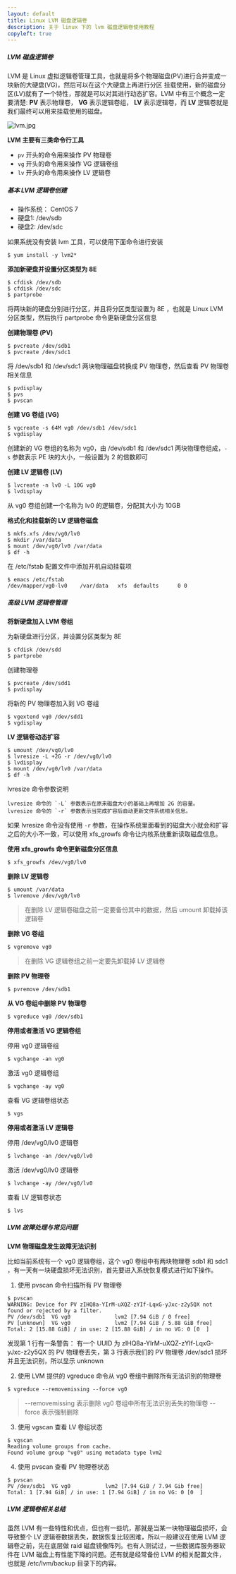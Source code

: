 ```yaml
---
layout: default
title: Linux LVM 磁盘逻辑卷
description: 关于 linux 下的 lvm 磁盘逻辑卷使用教程
copyleft: true
---
```


##### LVM 磁盘逻辑卷

 LVM 是 Linux 虚拟逻辑卷管理工具，也就是将多个物理磁盘(PV)进行合并变成一块新的大硬盘(VG)，然后可以在这个大硬盘上再进行分区 挂载使用，新的磁盘分区(LV)就有了一个特性，那就是可以对其进行动态扩容。LVM 中有三个概念一定要清楚: **PV** 表示物理卷， **VG** 表示逻辑卷组， **LV** 表示逻辑卷，而 **LV** 逻辑卷就是我们最终可以用来挂载使用的磁盘。
  
 ![lvm.jpg](/assets/img/lvm.jpg)
  
 **LVM 主要有三类命令行工具**

- `pv` 开头的命令用来操作 PV 物理卷
- `vg` 开头的命令用来操作 VG 逻辑卷组
- `lv` 开头的命令用来操作 LV 逻辑卷
    
##### 基本 LVM 逻辑卷创建
  
- 操作系统： CentOS 7
- 硬盘1:    /dev/sdb
- 硬盘2:    /dev/sdc
   
   
如果系统没有安装 lvm 工具，可以使用下面命令进行安装


    $ yum install -y lvm2*

 
**添加新硬盘并设置分区类型为 8E**


    $ cfdisk /dev/sdb
    $ cfdisk /dev/sdc
    $ partprobe


将两块新的硬盘分别进行分区，并且将分区类型设置为 8E ，也就是 Linux LVM 分区类型，然后执行 partprobe 命令更新硬盘分区信息

**创建物理卷 (PV)**


    $ pvcreate /dev/sdb1
    $ pvcreate /dev/sdc1

   
将 /dev/sdb1 和 /dev/sdc1 两块物理磁盘转换成 PV 物理卷，然后查看 PV 物理卷相关信息


    $ pvdisplay
    $ pvs
    $ pvscan
   
   
**创建 VG 卷组 (VG)**


    $ vgcreate -s 64M vg0 /dev/sdb1 /dev/sdc1
    $ vgdisplay

   
创建新的 VG 卷组的名称为 vg0，由 /dev/sdb1 和 /dev/sdc1 两块物理卷组成，`-s` 参数表示 PE 块的大小，一般设置为 2 的倍数即可
   
**创建 LV 逻辑卷 (LV)**


    $ lvcreate -n lv0 -L 10G vg0
    $ lvdisplay


从 vg0 卷组创建一个名称为 lv0 的逻辑卷，分配其大小为 10GB

**格式化和挂载新的 LV 逻辑卷磁盘**


    $ mkfs.xfs /dev/vg0/lv0
    $ mkdir /var/data
    $ mount /dev/vg0/lv0 /var/data
    $ df -h

   
在 /etc/fstab 配置文件中添加开机自动挂载项


    $ emacs /etc/fstab
    /dev/mapper/vg0-lv0    /var/data   xfs  defaults      0 0


##### 高级 LVM 逻辑卷管理

**将新硬盘加入 LVM 卷组**

为新硬盘进行分区，并设置分区类型为 8E


    $ cfdisk /dev/sdd
    $ partprobe
    

创建物理卷


    $ pvcreate /dev/sdd1
    $ pvdisplay


将新的 PV 物理卷加入到 VG 卷组


    $ vgextend vg0 /dev/sdd1
    $ vgdisplay


**LV 逻辑卷动态扩容**


    $ umount /dev/vg0/lv0
    $ lvresize -L +2G -r /dev/vg0/lv0
    $ lvdisplay
    $ mount /dev/vg0/lv0 /var/data
    $ df -h

lvresize 命令参数说明

    lvresize 命令的 `-L` 参数表示在原来磁盘大小的基础上再增加 2G 的容量。
    lvresize 命令的 `-r` 参数表示当完成扩容后自动更新文件系统相关信息。
   
如果 lvresize 命令没有使用 `-r` 参数，在操作系统里面看到的磁盘大小就会和扩容之后的大小不一致，可以使用 xfs_growfs 命令让内核系统重新读取磁盘信息。
   
**使用 xfs_growfs 命令更新磁盘分区信息**


    $ xfs_growfs /dev/vg0/lv0


**删除 LV 逻辑卷**


    $ umount /var/data
    $ lvremove /dev/vg0/lv0


> 在删除 LV 逻辑卷磁盘之前一定要备份其中的数据，然后 umount 卸载掉该逻辑卷

**删除 VG 卷组**


    $ vgremove vg0


> 在删除 VG 逻辑卷组之前一定要先卸载掉 LV 逻辑卷

**删除 PV 物理卷**


    $ pvremove /dev/sdb1


**从 VG 卷组中删除 PV 物理卷**


    $ vgreduce vg0 /dev/sdb1


**停用或者激活 VG 逻辑卷组**

停用 vg0 逻辑卷组


    $ vgchange -an vg0

   
激活 vg0 逻辑卷组


    $ vgchange -ay vg0


查看 VG 逻辑卷组状态


    $ vgs


**停用或者激活 LV 逻辑卷**

停用 /dev/vg0/lv0 逻辑卷


    $ lvchange -an /dev/vg0/lv0


激活 /dev/vg0/lv0 逻辑卷

    $ lvchange -ay /dev/vg0/lv0

查看 LV 逻辑卷状态

    $ lvs

##### LVM 故障处理与常见问题

**LVM 物理磁盘发生故障无法识别**

比如当前系统有一个 vg0 逻辑卷组，这个 vg0 卷组中有两块物理卷 sdb1 和 sdc1 ，有一天有一块硬盘损坏无法识别，首先要进入系统恢复模式进行如下操作。

1. 使用 pvscan 命令扫描所有 PV 物理卷

```
$ pvscan
WARNING: Device for PV zIHQ8a-YIrM-uXQZ-zYIf-LqxG-yJxc-z2y5QX not found or rejected by a filter.
PV /dev/sdb1  VG vg0              lvm2 [7.94 GiB / 0 free]
PV [unknown]  VG vg0              lvm2 [7.94 GiB / 5.88 GiB free]
Total: 2 [15.88 GiB] / in use: 2 [15.88 GiB] / in no VG: 0 [0  ]
```

发现第 1 行有一条警告： 有一个 UUID 为 zIHQ8a-YIrM-uXQZ-zYIf-LqxG-yJxc-z2y5QX 的 PV 物理卷丢失，第 3 行表示我们的 PV 物理卷 /dev/sdc1 损坏并且无法识别，所以显示 unknown

2. 使用 LVM 提供的 vgreduce 命令从 vg0 卷组中删除所有无法识别的物理卷

```
$ vgreduce --removemissing --force vg0
```
> --removemissing 表示删除 vg0 卷组中所有无法识别丢失的物理卷
> --force         表示强制删除

3. 使用 vgscan 查看 LV 卷组状态

```
$ vgscan
Reading volume groups from cache.
Found volume group "vg0" using metadata type lvm2
```

4. 使用 pvscan 查看 PV 物理卷状态

```
$ pvscan
PV /dev/sdb1  VG vg0           lvm2 [7.94 GiB / 7.94 Gib free]
Total: 1 [7.94 GiB] / in use: 1 [7.94 GiB] / in no VG: 0 [0  ]
```

##### LVM 逻辑卷相关总结

虽然 LVM 有一些特性和优点，但也有一些坑，那就是当某一块物理磁盘损坏，会导致整个 LV 逻辑卷数据丢失，数据恢复比较困难，所以一般建议在使用 LVM 逻辑卷之前，先在底层做 raid 磁盘镜像阵列。也有人测试过，一些数据库服务器软件在 LVM 磁盘上有性能下降的问题。还有就是经常备份 LVM 的相关配置文件，也就是 /etc/lvm/backup 目录下的内容。

